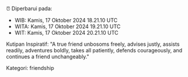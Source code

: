 ⏰ Diperbarui pada:
- WIB: Kamis, 17 Oktober 2024 18.21.10 UTC
- WITA: Kamis, 17 Oktober 2024 19.21.10 UTC
- WIT: Kamis, 17 Oktober 2024 20.21.10 UTC

Kutipan Inspiratif:
"A true friend unbosoms freely, advises justly, assists readily, adventures boldly, takes all patiently, defends courageously, and continues a friend unchangeably."


Kategori: friendship

